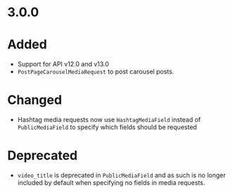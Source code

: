 # 3.0.0

# Added

-   Support for API v12.0 and v13.0
-   `PostPageCarouselMediaRequest` to post carousel posts.

# Changed

-   Hashtag media requests now use `HashtagMediaField` instead of `PublicMediaField` to specify which fields should be requested

# Deprecated

-   `video_title` is deprecated in `PublicMediaField` and as such is no longer included by default when specifying no fields in media requests.
